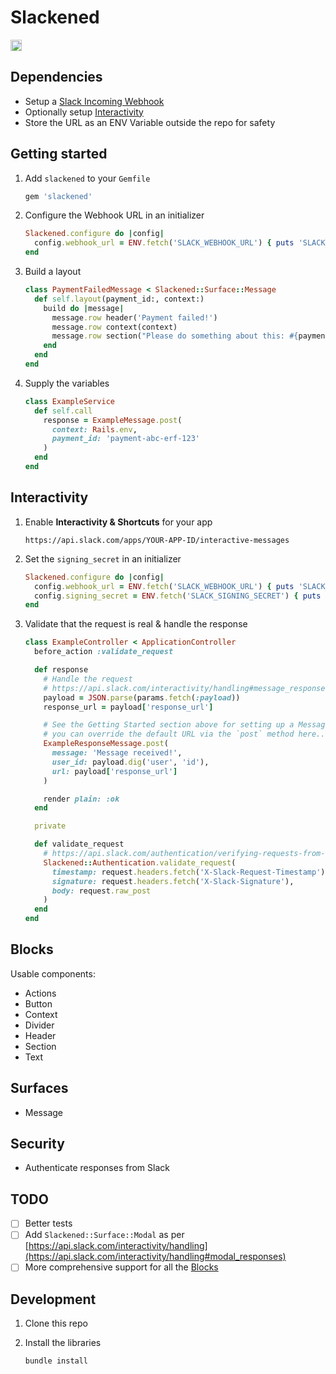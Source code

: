 # Slackened

<a href="https://badge.fury.io/rb/slackened"><img src="https://badge.fury.io/rb/slackened.svg" alt="Gem Version" height="18"></a>

## Dependencies

- Setup a [Slack Incoming Webhook](https://api.slack.com/messaging/webhooks)
- Optionally setup [Interactivity](https://api.slack.com/interactivity/handling)
- Store the URL as an ENV Variable outside the repo for safety

## Getting started

1. Add `slackened` to your `Gemfile`

    ```rb
    gem 'slackened'
    ```

1. Configure the Webhook URL in an initializer

    ```rb
    Slackened.configure do |config|
      config.webhook_url = ENV.fetch('SLACK_WEBHOOK_URL') { puts 'SLACK_WEBHOOK_URL is missing.' }
    end
    ```

1. Build a layout

    ```rb
    class PaymentFailedMessage < Slackened::Surface::Message
      def self.layout(payment_id:, context:)
        build do |message|
          message.row header('Payment failed!')
          message.row context(context)
          message.row section("Please do something about this: #{payment_id}")
        end
      end
    end
    ```

1. Supply the variables

    ```rb
    class ExampleService
      def self.call
        response = ExampleMessage.post(
          context: Rails.env,
          payment_id: 'payment-abc-erf-123'
        )
      end
    end
    ```

## Interactivity

1. Enable **Interactivity & Shortcuts** for your app

    ```
    https://api.slack.com/apps/YOUR-APP-ID/interactive-messages
    ```

1. Set the `signing_secret` in an initializer

    ```rb
    Slackened.configure do |config|
      config.webhook_url = ENV.fetch('SLACK_WEBHOOK_URL') { puts 'SLACK_WEBHOOK_URL is missing.' }
      config.signing_secret = ENV.fetch('SLACK_SIGNING_SECRET') { puts 'SLACK_SIGNING_SECRET is missing.' }
    end
    ```

1. Validate that the request is real & handle the response

    ```rb
    class ExampleController < ApplicationController
      before_action :validate_request

      def response
        # Handle the request
        # https://api.slack.com/interactivity/handling#message_responses
        payload = JSON.parse(params.fetch(:payload))
        response_url = payload['response_url']

        # See the Getting Started section above for setting up a Message
        # you can override the default URL via the `post` method here...
        ExampleResponseMessage.post(
          message: 'Message received!',
          user_id: payload.dig('user', 'id'),
          url: payload['response_url']
        )

        render plain: :ok
      end

      private

      def validate_request
        # https://api.slack.com/authentication/verifying-requests-from-slack
        Slackened::Authentication.validate_request(
          timestamp: request.headers.fetch('X-Slack-Request-Timestamp'),
          signature: request.headers.fetch('X-Slack-Signature'),
          body: request.raw_post
        )
      end
    end

## Blocks

Usable components:

  - Actions
  - Button
  - Context
  - Divider
  - Header
  - Section
  - Text

## Surfaces

-  Message

## Security

- Authenticate responses from Slack

## TODO

- [ ] Better tests
- [ ] Add `Slackened::Surface::Modal` as per [https://api.slack.com/interactivity/handling](https://api.slack.com/interactivity/handling#modal_responses)
- [ ] More comprehensive support for all the [Blocks](https://api.slack.com/reference/block-kit/blocks)

## Development

1. Clone this repo

1. Install the libraries

    ```rb
    bundle install
    ```

